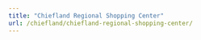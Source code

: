 ```yaml
---
title: "Chiefland Regional Shopping Center"
url: /chiefland/chiefland-regional-shopping-center/
---
```

